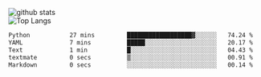 ![github stats](https://github-readme-stats.vercel.app/api?username=AndreFerreira5&show_icons=true&theme=dark&count_private=true)
<br>
![Top Langs](https://github-readme-stats.vercel.app/api/top-langs/?username=AndreFerreira5&layout=compact&theme=dark)
<br>
<!--START_SECTION:waka-->

```txt
Python           27 mins         ██████████████████▓░░░░░░   74.24 %
YAML             7 mins          █████░░░░░░░░░░░░░░░░░░░░   20.17 %
Text             1 min           █░░░░░░░░░░░░░░░░░░░░░░░░   04.43 %
textmate         0 secs          ▒░░░░░░░░░░░░░░░░░░░░░░░░   00.91 %
Markdown         0 secs          ░░░░░░░░░░░░░░░░░░░░░░░░░   00.14 %
```

<!--END_SECTION:waka-->
